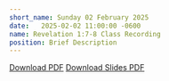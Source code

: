 ```yaml
---
short_name: Sunday 02 February 2025
date:   2025-02-02 11:00:00 -0600
name: Revelation 1:7-8 Class Recording
position: Brief Description
---
```

[Download PDF](https://drive.google.com/file/d/1qgwSWZ0HRjzWjSLZq3zrqPASidp2E6LU/view)
[Download Slides PDF](https://drive.google.com/file/d/1w-qx2FC5kkBdu0PwjGUMQIZdMsd43h_5/view)

